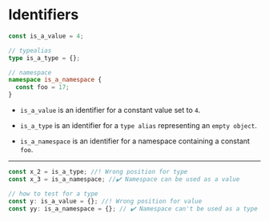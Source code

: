 # Identifiers

```ts
const is_a_value = 4;

// typealias
type is_a_type = {};

// namespace
namespace is_a_namespace {
  const foo = 17;
}
```

- `is_a_value` is an identifier for a constant value set to `4`.

- `is_a_type` is an identifier for a `type alias` representing an `empty object`.

- `is_a_namespace` is an identifier for a namespace containing a constant `foo`.

---

```ts
const x_2 = is_a_type; //! Wrong position for type
const x_3 = is_a_namespace; //✔️ Namespace can be used as a value

// how to test for a type
const y: is_a_value = {}; //! Wrong position for value
const yy: is_a_namespace = {}; // ✔️ Namespace can't be used as a type
```
